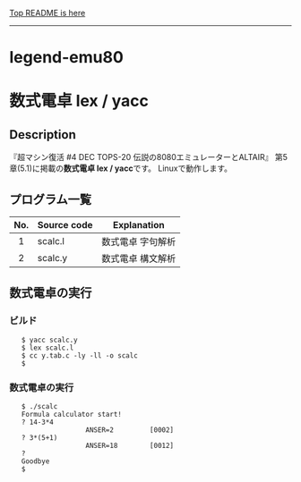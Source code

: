[Top README is here](../README-ja.md)
________________________________________________

legend-emu80
============

# 数式電卓 lex / yacc

## Description

『超マシン復活 #4 DEC TOPS-20 伝説の8080エミュレーターとALTAIR』
第5章(5.1)に掲載の**数式電卓 lex / yacc**です。
Linuxで動作します。

## プログラム一覧

| No. | Source code | Explanation                            |
|:---:| ----------- | -------------------------------------- |
|  1  | scalc.l     | 数式電卓 字句解析                      |
|  2  | scalc.y     | 数式電卓 構文解析                      |


## 数式電卓の実行

### ビルド

```
   $ yacc scalc.y
   $ lex scalc.l
   $ cc y.tab.c -ly -ll -o scalc
   $
```

### 数式電卓の実行

```
   $ ./scalc
   Formula calculator start!
   ? 14-3*4
                   ANSER=2         [0002]
   ? 3*(5+1)
                   ANSER=18        [0012]
   ?
   Goodbye
   $
```

